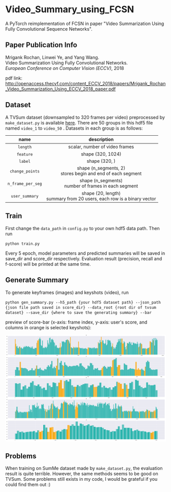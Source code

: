 # Video_Summary_using_FCSN
A PyTorch reimplementation of FCSN in paper "Video Summarization Using Fully Convolutional Sequence Networks".

## Paper Publication Info
Mrigank Rochan, Linwei Ye, and Yang Wang. <br>
Video Summarization Using Fully Convolutional Networks. <br>
*European Conference on Computer Vision (ECCV)*, 2018   

pdf link: http://openaccess.thecvf.com/content_ECCV_2018/papers/Mrigank_Rochan_Video_Summarization_Using_ECCV_2018_paper.pdf

## Dataset

A TVSum dataset (downsampled to 320 frames per video) preprocessed by `make_dataset.py` is available [here](https://drive.google.com/open?id=1BZyUAosqOQeSRhP0HCezC01bwc7A-nJp). There are 50 groups in this hdf5 file named `video_1` to `video_50` . Datasets in each group is as follows:

| name  | description |
| :-------: | :----------------------------: |
| `length`  | scalar, number of video frames |
| `feature` |       shape (320, 1024)        |
|  `label`  |          shape (320, )          |
| `change_points` | shape (n_segments, 2) <br>stores begin and end of each segment |
| `n_frame_per_seg` | shape (n_segments) <br>number of frames in each segment |
| `user_summary` | shape (20, length) <br>summary from 20 users, each row is a binary vector |

## Train

First change the `data_path` in `config.py` to your own hdf5 data path. Then run

```shell
python train.py
```

Every 5 epoch, model parameters and predicted summaries will be saved in save_dir and score_dir respectively. Evaluation result (precision, recall and f-score) will be printed at the same time.

## Generate Summary

To generate keyframes (images) and keyshots (video), run

```shell
python gen_summary.py --h5_path {your hdf5 dataset path} --json_path {json file path saved in score_dir} --data_root {root dir of tvsum dataset} --save_dir {where to save the generating summary} --bar
```

preview of score-bar (x-axis: frame index, y-axis: user's score, and columns in orange is selected keyshots):

![](src/Result-bar.png)

## Problems

When training on SumMe dataset made by `make_dataset.py`, the evaluation result is quite terrible. However, the same methods seems to be good on TVSum. Some problems still exists in my code, I would be grateful if you could find them out :)